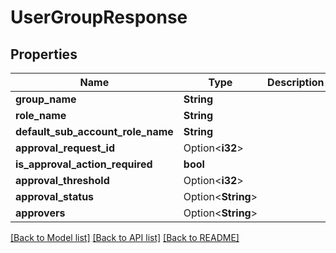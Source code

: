 # UserGroupResponse

## Properties

Name | Type | Description | Notes
------------ | ------------- | ------------- | -------------
**group_name** | **String** |  | 
**role_name** | **String** |  | 
**default_sub_account_role_name** | **String** |  | 
**approval_request_id** | Option<**i32**> |  | [optional]
**is_approval_action_required** | **bool** |  | 
**approval_threshold** | Option<**i32**> |  | [optional]
**approval_status** | Option<**String**> |  | [optional]
**approvers** | Option<**String**> |  | [optional]

[[Back to Model list]](../README.md#documentation-for-models) [[Back to API list]](../README.md#documentation-for-api-endpoints) [[Back to README]](../README.md)


